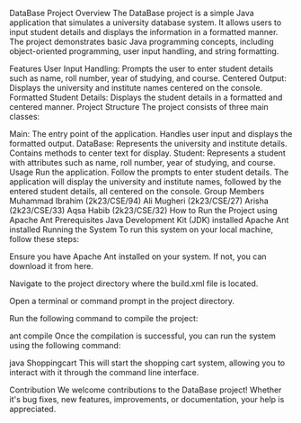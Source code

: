 DataBase Project
Overview
The DataBase project is a simple Java application that simulates a university database system. It allows users to input student details and displays the information in a formatted manner. The project demonstrates basic Java programming concepts, including object-oriented programming, user input handling, and string formatting.

Features
User Input Handling: Prompts the user to enter student details such as name, roll number, year of studying, and course.
Centered Output: Displays the university and institute names centered on the console.
Formatted Student Details: Displays the student details in a formatted and centered manner.
Project Structure
The project consists of three main classes:

Main: The entry point of the application. Handles user input and displays the formatted output.
DataBase: Represents the university and institute details. Contains methods to center text for display.
Student: Represents a student with attributes such as name, roll number, year of studying, and course.
Usage
Run the application.
Follow the prompts to enter student details.
The application will display the university and institute names, followed by the entered student details, all centered on the console.
Group Members
Muhammad Ibrahim (2k23/CSE/94)
Ali Mugheri (2k23/CSE/27)
Arisha (2k23/CSE/33)
Aqsa Habib (2k23/CSE/32)
How to Run the Project using Apache Ant
Prerequisites
Java Development Kit (JDK) installed
Apache Ant installed
Running the System
To run this system on your local machine, follow these steps:

Ensure you have Apache Ant installed on your system. If not, you can download it from here.

Navigate to the project directory where the build.xml file is located.

Open a terminal or command prompt in the project directory.

Run the following command to compile the project:

ant compile
Once the compilation is successful, you can run the system using the following command:

java  Shoppingcart
This will start the shopping cart system, allowing you to interact with it through the command line interface.

Contribution
We welcome contributions to the DataBase project! Whether it's bug fixes, new features, improvements, or documentation, your help is appreciated.
